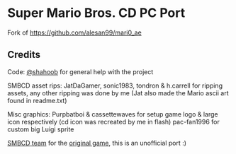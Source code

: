 # Super Mario Bros. CD PC Port
Fork of https://github.com/alesan99/mari0_ae


## Credits

Code: [@shahoob](https://github.com/shahoob) for general help with the project

SMBCD asset rips: JatDaGamer, sonic1983, tondron & h.carrell for ripping assets, any other ripping was done by me (Jat also made the Mario ascii art found in readme.txt)

Misc graphics: Purpbatboi & cassettewaves for setup game logo & large icon respectively (cd icon was recreated by me in flash) pac-fan1996 for custom big Luigi sprite

[SMBCD team](https://famicomcd.github.io/smbcd/smbcdteam.html) for the [original game](https://famicomcd.github.io/smbcd.html), this is an unofficial port :)
